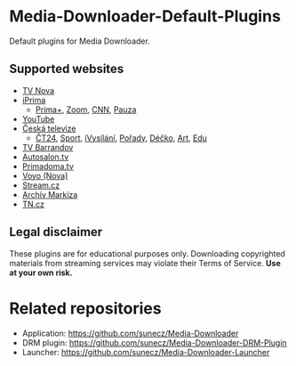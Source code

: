 # Media-Downloader-Default-Plugins
Default plugins for Media Downloader.

## Supported websites
- [TV Nova](https://tv.nova.cz/)
- [iPrima](https://iprima.cz/)
	- [Prima+](https://www.iprima.cz/), [Zoom](https://zoom.iprima.cz/), [CNN](https://cnn.iprima.cz/), [Pauza](https://pauza.iprima.cz/)
- [YouTube](https://youtube.com/)
- [Česká televize](https://ceskatelevize.cz/)
	- [ČT24](https://ct24.ceskatelevize.cz/), [Sport](https://sport.ceskatelevize.cz/), [iVysílání](https://www.ceskatelevize.cz/ivysilani/), [Pořady](https://www.ceskatelevize.cz/porady/), [Déčko](https://decko.ceskatelevize.cz/), [Art](https://art.ceskatelevize.cz/), [Edu](https://edu.ceskatelevize.cz/)
- [TV Barrandov](https://www.barrandov.tv/)
- [Autosalon.tv](https://autosalon.tv/)
- [Primadoma.tv](https://primadoma.tv/)
- [Voyo (Nova)](https://voyo.nova.cz/)
- [Stream.cz](https://www.stream.cz/)
- [Archív Markíza](https://videoarchiv.markiza.sk/)
- [TN.cz](https://tn.nova.cz/)

## Legal disclaimer
These plugins are for educational purposes only. Downloading copyrighted materials from streaming services may violate their Terms of Service. **Use at your own risk.**

# Related repositories
- Application: https://github.com/sunecz/Media-Downloader
- DRM plugin: https://github.com/sunecz/Media-Downloader-DRM-Plugin
- Launcher: https://github.com/sunecz/Media-Downloader-Launcher
